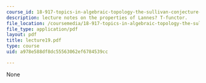 ```yaml
---
course_id: 18-917-topics-in-algebraic-topology-the-sullivan-conjecture-fall-2007
description: lecture notes on the properties of Lannes? T-functor.
file_location: /coursemedia/18-917-topics-in-algebraic-topology-the-sullivan-conjecture-fall-2007/a978e588df8dc55563062ef6784539cc_lecture19.pdf
file_type: application/pdf
layout: pdf
title: lecture19.pdf
type: course
uid: a978e588df8dc55563062ef6784539cc

---
```

None